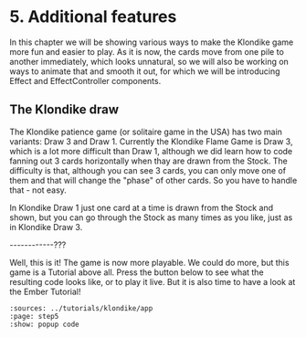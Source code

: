 # 5. Additional features

In this chapter we will be showing various ways to make the Klondike game more fun and easier to
play. As it is now, the cards move from one pile to another immediately, which looks unnatural, so
we will also be working on ways to animate that and smooth it out, for which we will be introducing
Effect and EffectController components.

## The Klondike draw

The Klondike patience game (or solitaire game in the USA) has two main variants: Draw 3 and Draw 1. Currently the Klondike Flame Game is Draw 3, which is a lot more difficult than Draw 1, although we
did learn how to code fanning out 3 cards horizontally when thay are drawn from the Stock. The
difficulty is that, although you can see 3 cards, you can only move one of them and that will change
the "phase" of other cards. So you have to handle that - not easy.

In Klondike Draw 1 just one card at a time is drawn from the Stock and shown, but you can go
through the Stock as many times as you like, just as in Klondike Draw 3.

------------???

Well, this is it! The game is now more playable. We could do more, but this game is a Tutorial above
all. Press the button below to see what the resulting code looks like, or to play it live. But it is
also time to have a look at the Ember Tutorial!

```{flutter-app}
:sources: ../tutorials/klondike/app
:page: step5
:show: popup code
```
